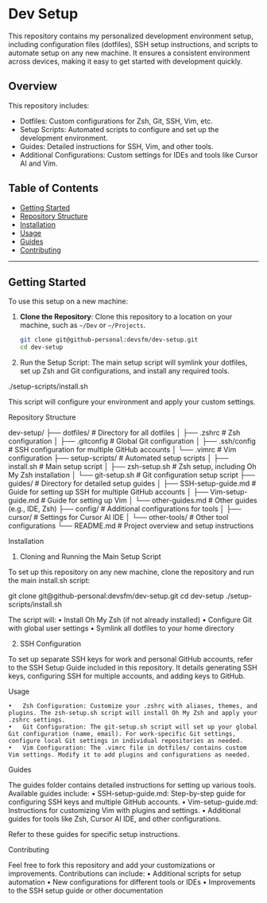 # Dev Setup

This repository contains my personalized development environment setup, including configuration files (dotfiles), SSH setup instructions, and scripts to automate setup on any new machine. It ensures a consistent environment across devices, making it easy to get started with development quickly.

## Overview

This repository includes:
- Dotfiles: Custom configurations for Zsh, Git, SSH, Vim, etc.
- Setup Scripts: Automated scripts to configure and set up the development environment.
- Guides: Detailed instructions for SSH, Vim, and other tools.
- Additional Configurations: Custom settings for IDEs and tools like Cursor AI and Vim.

## Table of Contents

- [Getting Started](#getting-started)
- [Repository Structure](#repository-structure)
- [Installation](#installation)
- [Usage](#usage)
- [Guides](#guides)
- [Contributing](#contributing)

---

## Getting Started

To use this setup on a new machine:

1. **Clone the Repository**:
   Clone this repository to a location on your machine, such as `~/Dev` or `~/Projects`.

   ```bash
   git clone git@github-personal:devsfm/dev-setup.git
   cd dev-setup

2. Run the Setup Script:
The main setup script will symlink your dotfiles, set up Zsh and Git configurations, and install any required tools.

./setup-scripts/install.sh

This script will configure your environment and apply your custom settings.

Repository Structure

dev-setup/
├── dotfiles/                # Directory for all dotfiles
│   ├── .zshrc               # Zsh configuration
│   ├── .gitconfig           # Global Git configuration
│   ├── .ssh/config          # SSH configuration for multiple GitHub accounts
│   └── .vimrc               # Vim configuration
├── setup-scripts/           # Automated setup scripts
│   ├── install.sh           # Main setup script
│   ├── zsh-setup.sh         # Zsh setup, including Oh My Zsh installation
│   └── git-setup.sh         # Git configuration setup script
├── guides/                  # Directory for detailed setup guides
│   ├── SSH-setup-guide.md   # Guide for setting up SSH for multiple GitHub accounts
│   ├── Vim-setup-guide.md   # Guide for setting up Vim
│   └── other-guides.md      # Other guides (e.g., IDE, Zsh)
├── config/                  # Additional configurations for tools
│   ├── cursor/              # Settings for Cursor AI IDE
│   └── other-tools/         # Other tool configurations
└── README.md                # Project overview and setup instructions

Installation

1. Cloning and Running the Main Setup Script

To set up this repository on any new machine, clone the repository and run the main install.sh script:

git clone git@github-personal:devsfm/dev-setup.git
cd dev-setup
./setup-scripts/install.sh

The script will:
	•	Install Oh My Zsh (if not already installed)
	•	Configure Git with global user settings
	•	Symlink all dotfiles to your home directory

2. SSH Configuration

To set up separate SSH keys for work and personal GitHub accounts, refer to the SSH Setup Guide included in this repository. It details generating SSH keys, configuring SSH for multiple accounts, and adding keys to GitHub.

Usage

	•	Zsh Configuration: Customize your .zshrc with aliases, themes, and plugins. The zsh-setup.sh script will install Oh My Zsh and apply your .zshrc settings.
	•	Git Configuration: The git-setup.sh script will set up your global Git configuration (name, email). For work-specific Git settings, configure local Git settings in individual repositories as needed.
	•	Vim Configuration: The .vimrc file in dotfiles/ contains custom Vim settings. Modify it to add plugins and configurations as needed.

Guides

The guides folder contains detailed instructions for setting up various tools. Available guides include:
	•	SSH-setup-guide.md: Step-by-step guide for configuring SSH keys and multiple GitHub accounts.
	•	Vim-setup-guide.md: Instructions for customizing Vim with plugins and settings.
	•	Additional guides for tools like Zsh, Cursor AI IDE, and other configurations.

Refer to these guides for specific setup instructions.

Contributing

Feel free to fork this repository and add your customizations or improvements. Contributions can include:
	•	Additional scripts for setup automation
	•	New configurations for different tools or IDEs
	•	Improvements to the SSH setup guide or other documentation

